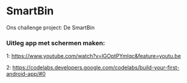 # SmartBin
Ons challenge project: De SmartBin

### Uitleg app met schermen maken:
1: https://www.youtube.com/watch?v=lGOptPYmlqc&feature=youtu.be

2: https://codelabs.developers.google.com/codelabs/build-your-first-android-app/#0
